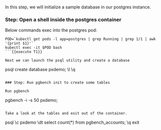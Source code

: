 In this step, we will initialize a sample database in our postgres instance.

### Step: Open a shell inside the postgres container

Below commands exec into the postgres pod:

```
POD=`kubectl get pods -l app=postgres | grep Running | grep 1/1 | awk '{print $1}'`
kubectl exec -it $POD bash
```{{execute T1}}

Next we can launch the psql utility and create a database
```
psql
create database pxdemo;
\l
\q
```{{execute T1}}

### Step: Run pgbench init to create some tables

Run pgbench 
```
pgbench -i -s 50 pxdemo;
```{{execute T1}}

Take a look at the tables and exit out of the container.
```
psql
\c pxdemo
\dt
select count(\*) from pgbench_accounts;
\q
exit
```{{execute T1}}
